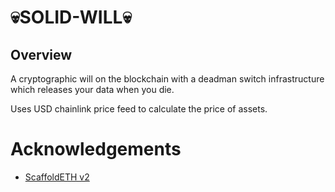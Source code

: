 # 💀SOLID-WILL💀

## Overview

A cryptographic will on the blockchain with a deadman switch infrastructure which releases your data when you die.

Uses USD chainlink price feed to calculate the price of assets.

# Acknowledgements

- [ScaffoldETH v2](https://github.com/scaffold-eth/se-2)
